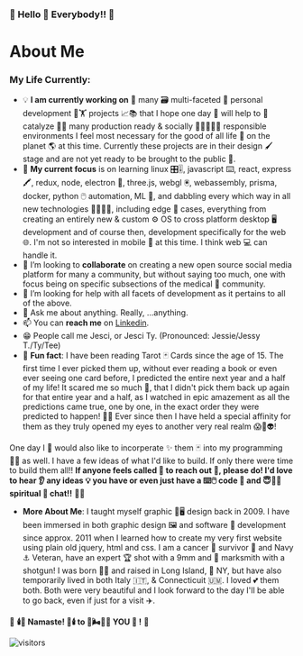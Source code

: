 ### 🧿 Hello 👋 Everybody!! 🧿

# About Me

### My Life Currently:
- 💡 **I am currently working on** 🤹 many 🗃️ multi-faceted 💍 personal development 🧗🏋️ projects 📈📚 that I hope one day 📆 will help to 🚀 catalyze 🏹🎯 many production ready & socially 👨‍👩‍👧‍👧🦸 responsible environments I feel most necessary for the good of all life 🌱 on the planet 🌎 at this time. Currently these projects are in their design 🖌️ stage and are not yet ready to be brought to the public 🥷.
- 🧮 **My current focus** is on learning linux 🎛️🎚️, javascript ⌨️, react, express🖍️, redux, node, electron 🔋, three.js, webgl 🖲️, webassembly, prisma, docker, python 🖱️ automation, ML 🧠, and dabbling every which way in all new technologies 🧬🧪🔬🔑, including edge 🤖 cases, everything from creating an entirely new & custom ⚙️ OS to cross platform desktop 🖥️ development and of course then, development specifically for the web 🌐. I'm not so interested in mobile 📱 at this time. I think web 💻 can handle it. 
- 🤑 I’m looking to **collaborate** on creating a new open source social media platform for many a community, but without saying too much, one with focus being on specific subsections of the medical 🩻 community.
- 🤔 I’m looking for help with all facets of development as it pertains to all of the above.
- 💬 Ask me about anything. Really, ...anything.
- 📫 You can **reach me** on [Linkedin](https://www.linkedin.com/in/jessicatermini/).
- 😁 People call me Jesci, or Jesci Ty. (Pronounced: Jessie/Jessy T./Ty/Tee)
- 🔮 **Fun fact**: I have been reading Tarot 🃏 Cards since the age of 15. The first time I ever picked them up, without ever reading a book or even ever seeing one card before, I predicted the entire next year and a half of my life! It scared me so much 🤯, that I didn't pick them back up again for that entire year and a half, as I watched in epic amazement as all the predictions came true, one by one, in the exact order they were predicted to happen! 💯💯 Ever since then I have held a special affinity for them as they truly opened my eyes to another very real realm 😱👻👽! 

One day I 🧙 would also like to incorperate ✨ them 🃏 into my programming 🧑‍💻 as well. I have a few ideas of what I'd like to build. If only there were time to build them all!! **If anyone feels called 📳 to reach out 📢, please do! I'd love to hear 👂 any ideas 💡 you have or even just have a ⌨️🖱️ code 🤖 and 😇🌌🔭 spiritual 🪬 chat!!** 💯💯

- **More About Me**: I taught myself graphic 🎨🖥️ design back in 2009. I have been immersed in both graphic design 🖼️ and software 💾 development since approx. 2011 when I learned how to create my very first website using plain old jquery, html and css. I am a cancer 🙏 survivor 💪 and Navy ⚓ Veteran, have an expert 🏆 shot with a 9mm and 🥈 marksmith with a shotgun! I was born 👶🏼 and raised in Long Island, 🗽 NY, but have also temporarily lived in both Italy 🇮🇹, & Connecticuit 🇺🇲. I loved 💕 them both. Both were very beautiful and I look forward to the day I'll be able to go back, even if just for a visit ✈️.

🧿 **🕯️🙏  Namaste! 🙏🕯️ to 🌈🌬️💨✨ YOU 🫵 !** 🧿


![visitors](https://visitor-badge.glitch.me/badge?page_id=JessMTermini.JessMTermini)
